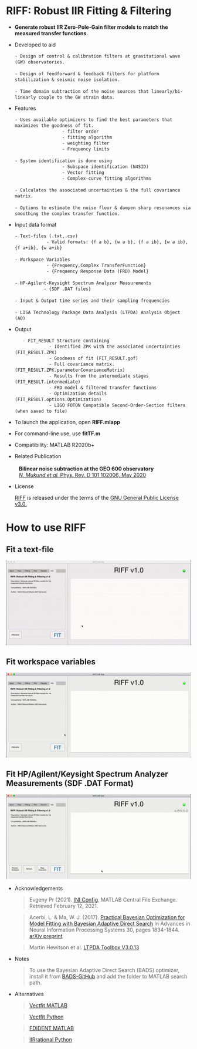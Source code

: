 # RIFF: Robust IIR Fitting & Filtering

- **Generate robust IIR Zero-Pole-Gain filter models to match the measured transfer functions.**

- Developed to aid 

      - Design of control & calibration filters at gravitational wave (GW) observatories.
      
      - Design of feedforward & feedback filters for platform stabilization & seismic noise isolation.
      
      - Time domain subtraction of the noise sources that linearly/bi-linearly couple to the GW strain data.
      
- Features

      - Uses available optimizers to find the best parameters that maximizes the goodness of fit.
                        - filter order
                        - fitting algorithm
                        - weighting filter 
                        - Frequency limits
                        
      - System identification is done using 
                        - Subspace identification (N4SID)
                        - Vector fitting 
                        - Complex-curve fitting algorithms
                        
      - Calculates the associated uncertainties & the full covariance matrix.
      
      - Options to estimate the noise floor & dampen sharp resonances via smoothing the complex transfer function.

- Input data format

      - Text-files (.txt,.csv) 
                  - Valid formats: {f a b}, {w a b}, {f a ib}, {w a ib}, {f a+ib}, {w a+ib}
                  
      - Workspace Variables 
                  - {Frequency,Complex TransferFunction}
                  - {Frequency Response Data (FRD) Model}
                  
      - HP-Agilent-Keysight Spectrum Analyzer Measurements
                 - {SDF .DAT files}
                 
      - Input & Output time series and their sampling frequencies
      
      - LISA Technology Package Data Analysis (LTPDA) Analysis Object (AO)

- Output

         - FIT_RESULT Structure containing 
                   - Identified ZPK with the associated uncertainties  (FIT_RESULT.ZPK)
                   - Goodness of fit (FIT_RESULT.gof)
                   - Full covariance matrix. (FIT_RESULT.ZPK.parameterCovarianceMatrix)
                   - Results from the intermediate stages (FIT_RESULT.intermediate)
                   - FRD model & filtered transfer functions
                   - Optimization details (FIT_RESULT.options.Optimization)
                   - LIGO FOTON Compatible Second-Order-Section filters (when saved to file)                   

- To launch the application, open **RIFF.mlapp**

- For command-line use, use **fitTF.m**

- Compatibility: MATLAB R2020b+

- Related Publication <br /> &ensp;<br /> &ensp; **Bilinear noise subtraction at the GEO 600 observatory** <br /> &ensp; 
   [*N. Mukund et al.* Phys. Rev. D 101 102006, May 2020](https://doi.org/10.1103/PhysRevD.101.102006)
   


- License

   [RIFF](https://github.com/Nikhil-Mukund/RIFF) is released under the terms of the [GNU General Public License v3.0.](https://github.com/Nikhil-Mukund/RIFF/blob/main/LICENSE)

# How to use RIFF

## Fit a text-file
![Alt text](/tutorials/RIFF-tutorial-1.gif)

## Fit workspace variables 
![Alt text](/tutorials/RIFF-tutorial-2.gif)

## Fit HP/Agilent/Keysight Spectrum Analyzer Measurements (SDF .DAT Format)
![Alt text](/tutorials/RIFF-tutorial-3.gif)


- Acknowledgements 

     > Evgeny Pr (2021). [INI Config](https://www.mathworks.com/matlabcentral/fileexchange/24992-ini-config), MATLAB Central File Exchange. Retrieved February 12, 2021.
     
     > Acerbi, L. & Ma, W. J. (2017). [Practical Bayesian Optimization for Model Fitting with Bayesian Adaptive Direct Search](https://proceedings.neurips.cc/paper/2017/hash/df0aab058ce179e4f7ab135ed4e641a9-Abstract.html) In Advances in Neural Information Processing Systems 30, pages 1834-1844. [arXiv preprint](https://arxiv.org/abs/1705.04405)
      
    > Martin Hewitson et al. [LTPDA Toolbox V3.0.13](https://www.lisamission.org/ltpda/)
    
- Notes     

     > To use the Bayesian Adaptive Direct Search (BADS) optimizer, install it from [BADS-GitHub](https://github.com/lacerbi/bads) and add the folder to MATLAB search path.
     
- Alternatives

     > [Vectfit MATLAB](https://www.sintef.no/projectweb/vectfit/)
     
     > [Vectfit Python](https://github.com/PhilReinhold/vectfit_python)
     
     > [FDIDENT MATLAB](https://www.mathworks.com/products/connections/product_detail/product_35570.html)
     
     > [IIRrational Python](https://lee-mcculler.docs.ligo.org/iirrational/)
